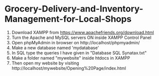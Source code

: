 # Grocery-Delivery-and-Inventory-Management-for-Local-Shops

1. Download XAMPP from https://www.apachefriends.org/download.html
2. Turn the Apache and MySQL servers ON inside XAMPP Control Panel
3. Open phpMyAdmin in browser on http://localhost/phpmyadmin/
4. Make a new database named 'mydatabase'
5. In SQL type the queries I have given in "Database SQL Synatax.txt"
6. Make a folder named "mywebsite" inside htdocs in XAMPP
7. Then open my website by visiting http://localhost/mywebsite/Opening%20Page/index.html
